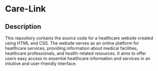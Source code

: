 # Care-Link
## Description
This repository contains the source code for a healthcare website created using HTML and CSS. The website serves as an online platform for healthcare services, providing information about medical facilities, healthcare professionals, and health-related resources. It aims to offer users easy access to essential healthcare information and services in an intuitive and user-friendly interface.

